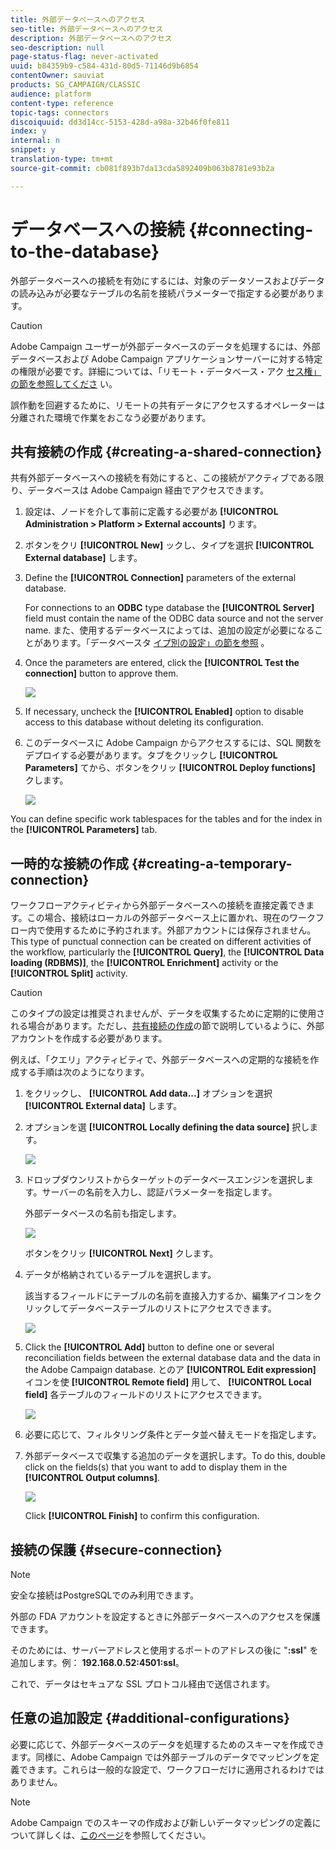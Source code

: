 ```yaml
---
title: 外部データベースへのアクセス
seo-title: 外部データベースへのアクセス
description: 外部データベースへのアクセス
seo-description: null
page-status-flag: never-activated
uuid: b84359b9-c584-431d-80d5-71146d9b6854
contentOwner: sauviat
products: SG_CAMPAIGN/CLASSIC
audience: platform
content-type: reference
topic-tags: connectors
discoiquuid: dd3d14cc-5153-428d-a98a-32b46f0fe811
index: y
internal: n
snippet: y
translation-type: tm+mt
source-git-commit: cb081f893b7da13cda5892409b063b8781e93b2a

---
```



# データベースへの接続 {#connecting-to-the-database}

外部データベースへの接続を有効にするには、対象のデータソースおよびデータの読み込みが必要なテーブルの名前を接続パラメーターで指定する必要があります。

>[!CAUTION]
>
>Adobe Campaign ユーザーが外部データベースのデータを処理するには、外部データベースおよび Adobe Campaign アプリケーションサーバーに対する特定の権限が必要です。詳細については、「リモート・データベース・アク [セス権」の節を参照してくださ](../../platform/using/remote-database-access-rights.md) い。
>
>誤作動を回避するために、リモートの共有データにアクセスするオペレーターは分離された環境で作業をおこなう必要があります。

## 共有接続の作成 {#creating-a-shared-connection}

共有外部データベースへの接続を有効にすると、この接続がアクティブである限り、データベースは Adobe Campaign 経由でアクセスできます。

1. 設定は、ノードを介して事前に定義する必要があ **[!UICONTROL Administration > Platform > External accounts]** ります。
1. ボタンをクリ **[!UICONTROL New]** ックし、タイプを選択 **[!UICONTROL External database]** します。
1. Define the **[!UICONTROL Connection]** parameters of the external database.

   For connections to an **ODBC** type database the **[!UICONTROL Server]** field must contain the name of the ODBC data source and not the server name. また、使用するデータベースによっては、追加の設定が必要になることがあります。「データベースタ [イプ別の設定」の節を参照](../../platform/using/specific-configuration-database.md) 。

1. Once the parameters are entered, click the **[!UICONTROL Test the connection]** button to approve them.

   ![](assets/wf-external-account-create.png)

1. If necessary, uncheck the **[!UICONTROL Enabled]** option to disable access to this database without deleting its configuration.
1. このデータベースに Adobe Campaign からアクセスするには、SQL 関数をデプロイする必要があります。タブをクリックし **[!UICONTROL Parameters]** てから、ボタンをクリッ **[!UICONTROL Deploy functions]** クします。

   ![](assets/wf-external-account-functions.png)

You can define specific work tablespaces for the tables and for the index in the **[!UICONTROL Parameters]** tab.

## 一時的な接続の作成 {#creating-a-temporary-connection}

ワークフローアクティビティから外部データベースへの接続を直接定義できます。この場合、接続はローカルの外部データベース上に置かれ、現在のワークフロー内で使用するために予約されます。外部アカウントには保存されません。This type of punctual connection can be created on different activities of the workflow, particularly the **[!UICONTROL Query]**, the **[!UICONTROL Data loading (RDBMS)]**, the **[!UICONTROL Enrichment]** activity or the **[!UICONTROL Split]** activity.

>[!CAUTION]
>
>このタイプの設定は推奨されませんが、データを収集するために定期的に使用される場合があります。ただし、[共有接続の作成](#creating-a-shared-connection)の節で説明しているように、外部アカウントを作成する必要があります。

例えば、「クエリ」アクティビティで、外部データベースへの定期的な接続を作成する手順は次のようになります。

1. をクリックし、 **[!UICONTROL Add data...]** オプションを選択 **[!UICONTROL External data]** します。
1. オプションを選 **[!UICONTROL Locally defining the data source]** 択します。

   ![](assets/wf_add_data_local_external_data.png)

1. ドロップダウンリストからターゲットのデータベースエンジンを選択します。サーバーの名前を入力し、認証パラメーターを指定します。

   外部データベースの名前も指定します。

   ![](assets/wf_add_data_local_external_data_param.png)

   ボタンをクリッ **[!UICONTROL Next]** クします。

1. データが格納されているテーブルを選択します。

   該当するフィールドにテーブルの名前を直接入力するか、編集アイコンをクリックしてデータベーステーブルのリストにアクセスできます。

   ![](assets/wf_add_data_local_external_data_select_table.png)

1. Click the **[!UICONTROL Add]** button to define one or several reconciliation fields between the external database data and the data in the Adobe Campaign database. とのア **[!UICONTROL Edit expression]** イコンを使 **[!UICONTROL Remote field]** 用して、 **[!UICONTROL Local field]** 各テーブルのフィールドのリストにアクセスできます。

   ![](assets/wf_add_data_local_external_data_join.png)

1. 必要に応じて、フィルタリング条件とデータ並べ替えモードを指定します。
1. 外部データベースで収集する追加のデータを選択します。To do this, double click on the fields(s) that you want to add to display them in the **[!UICONTROL Output columns]**.

   ![](assets/wf_add_data_local_external_data_select.png)

   Click **[!UICONTROL Finish]** to confirm this configuration.

## 接続の保護 {#secure-connection}

>[!NOTE]
>
>安全な接続はPostgreSQLでのみ利用できます。

外部の FDA アカウントを設定するときに外部データベースへのアクセスを保護できます。

そのためには、サーバーアドレスと使用するポートのアドレスの後に &quot;**:ssl**&quot; を追加します。例： **192.168.0.52:4501:ssl**。

これで、データはセキュアな SSL プロトコル経由で送信されます。

## 任意の追加設定 {#additional-configurations}

必要に応じて、外部データベースのデータを処理するためのスキーマを作成できます。同様に、Adobe Campaign では外部テーブルのデータでマッピングを定義できます。これらは一般的な設定で、ワークフローだけに適用されるわけではありません。

>[!NOTE]
>
>Adobe Campaign でのスキーマの作成および新しいデータマッピングの定義について詳しくは、[このページ](../../configuration/using/about-schema-edition.md)を参照してください。